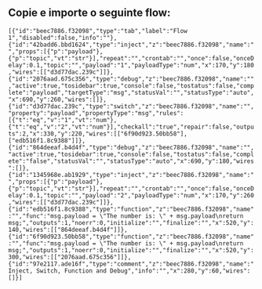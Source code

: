## Copie e importe o seguinte flow:


`[{"id":"beec7886.f32098","type":"tab","label":"Flow 1","disabled":false,"info":""},{"id":"42badd6.bbd1624","type":"inject","z":"beec7886.f32098","name":"","props":[{"p":"payload"},{"p":"topic","vt":"str"}],"repeat":"","crontab":"","once":false,"onceDelay":0.1,"topic":"","payload":"1","payloadType":"num","x":170,"y":180,"wires":[["d3d77dac.239c"]]},{"id":"2076aad.675c356","type":"debug","z":"beec7886.f32098","name":"","active":true,"tosidebar":true,"console":false,"tostatus":false,"complete":"payload","targetType":"msg","statusVal":"","statusType":"auto","x":690,"y":260,"wires":[]},{"id":"d3d77dac.239c","type":"switch","z":"beec7886.f32098","name":"","property":"payload","propertyType":"msg","rules":[{"t":"eq","v":"1","vt":"num"},{"t":"eq","v":"2","vt":"num"}],"checkall":"true","repair":false,"outputs":2,"x":330,"y":220,"wires":[["6f90d923.50bb58"],["edb516f1.8c9388"]]},{"id":"864deeaf.b4d4f","type":"debug","z":"beec7886.f32098","name":"","active":true,"tosidebar":true,"console":false,"tostatus":false,"complete":"false","statusVal":"","statusType":"auto","x":690,"y":180,"wires":[]},{"id":"1345968e.ab1929","type":"inject","z":"beec7886.f32098","name":"","props":[{"p":"payload"},{"p":"topic","vt":"str"}],"repeat":"","crontab":"","once":false,"onceDelay":0.1,"topic":"","payload":"2","payloadType":"num","x":170,"y":260,"wires":[["d3d77dac.239c"]]},{"id":"edb516f1.8c9388","type":"function","z":"beec7886.f32098","name":"","func":"msg.payload = \"The number is: \" + msg.payload\nreturn msg;","outputs":1,"noerr":0,"initialize":"","finalize":"","x":520,"y":140,"wires":[["864deeaf.b4d4f"]]},{"id":"6f90d923.50bb58","type":"function","z":"beec7886.f32098","name":"","func":"msg.payload = \"The number is: \" + msg.payload\nreturn msg;","outputs":1,"noerr":0,"initialize":"","finalize":"","x":520,"y":300,"wires":[["2076aad.675c356"]]},{"id":"97e2117.ade16f","type":"comment","z":"beec7886.f32098","name":"Inject, Switch, Function and Debug","info":"","x":280,"y":60,"wires":[]}]`